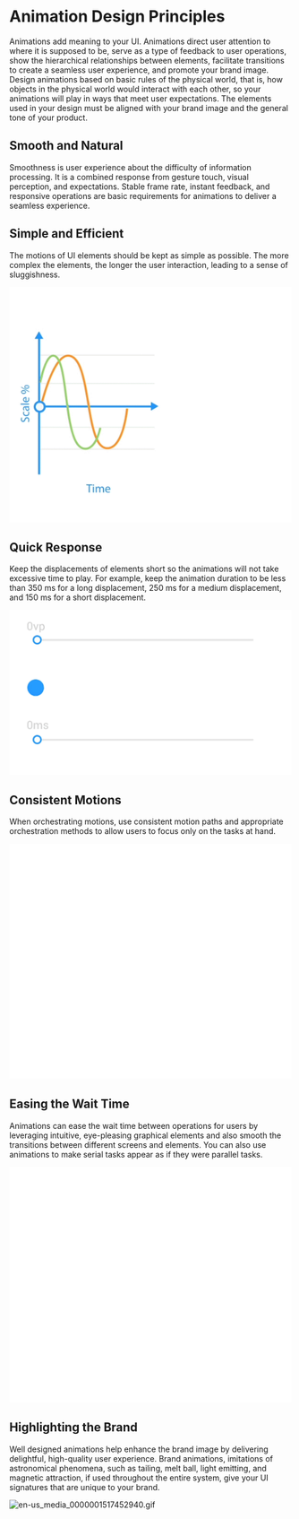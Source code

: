 # Animation Design Principles

Animations add meaning to your UI. Animations direct user attention to where it is supposed to be, serve as a type of feedback to user operations, show the hierarchical relationships between elements, facilitate transitions to create a seamless user experience, and promote your brand image. Design animations based on basic rules of the physical world, that is, how objects in the physical world would interact with each other, so your animations will play in ways that meet user expectations. The elements used in your design must be aligned with your brand image and the general tone of your product.


## Smooth and Natural

Smoothness is user experience about the difficulty of information processing. It is a combined response from gesture touch, visual perception, and expectations. Stable frame rate, instant feedback, and responsive operations are basic requirements for animations to deliver a seamless experience.


## **Simple and Efficient**

The motions of UI elements should be kept as simple as possible. The more complex the elements, the longer the user interaction, leading to a sense of sluggishness.

![en-us_media_0000001568212933.gif](figures/en-us_media_0000001568212933.gif)


## Quick Response

Keep the displacements of elements short so the animations will not take excessive time to play. For example, keep the animation duration to be less than 350 ms for a long displacement, 250 ms for a medium displacement, and 150 ms for a short displacement.

![en-us_media_0000001517293356.gif](figures/en-us_media_0000001517293356.gif)


## Consistent Motions

When orchestrating motions, use consistent motion paths and appropriate orchestration methods to allow users to focus only on the tasks at hand.

![en-us_media_0000001517293364.gif](figures/en-us_media_0000001517293364.gif)


## Easing the Wait Time

Animations can ease the wait time between operations for users by leveraging intuitive, eye-pleasing graphical elements and also smooth the transitions between different screens and elements. You can also use animations to make serial tasks appear as if they were parallel tasks.

![en-us_media_0000001517452948.gif](figures/en-us_media_0000001517452948.gif)

## Highlighting the Brand

Well designed animations help enhance the brand image by delivering delightful, high-quality user experience. Brand animations, imitations of astronomical phenomena, such as tailing, melt ball, light emitting, and magnetic attraction, if used throughout the entire system, give your UI signatures that are unique to your brand.

![en-us_media_0000001517452940.gif](figures/en-us_media_0000001517452940.gif)